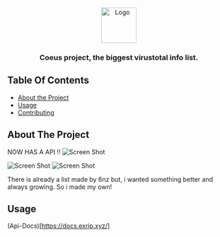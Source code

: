 <br/>
<p align="center">
  <a href="https://github.com/opsec-bot/Coeus">
    <img src="https://cdn.discordapp.com/attachments/1070855457167646845/1072359256306745414/images.png" alt="Logo" width="80" height="80">
  </a>

  <h3 align="center">Coeus project, the biggest virustotal info list.</h3>

## Table Of Contents

* [About the Project](#about-the-project)
* [Usage](#usage)
* [Contributing](#contributing)

## About The Project

NOW HAS A API !!
![Screen Shot](https://cdn.discordapp.com/attachments/1072025897210748968/1079679250367512637/image.png)


![Screen Shot](https://cdn.upload.systems/uploads/BiEn9KEf.gif)
![Screen Shot](https://cdn.upload.systems/uploads/MP6wcTsf.png)

There is already a list made by 6nz but, i wanted something better and always growing. So i made my own!

## Usage

(Api-Docs)[https://docs.exrip.xyz/]


